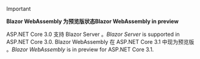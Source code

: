> [!IMPORTANT]
> <span data-ttu-id="4cb9a-101">**Blazor WebAssembly 为预览版状态**</span><span class="sxs-lookup"><span data-stu-id="4cb9a-101">**Blazor WebAssembly in preview**</span></span>
>
> <span data-ttu-id="4cb9a-102">ASP.NET Core 3.0 支持 Blazor Server  。</span><span class="sxs-lookup"><span data-stu-id="4cb9a-102">*Blazor Server* is supported in ASP.NET Core 3.0.</span></span> <span data-ttu-id="4cb9a-103">Blazor WebAssembly 在 ASP.NET Core 3.1 中现为预览版  。</span><span class="sxs-lookup"><span data-stu-id="4cb9a-103">*Blazor WebAssembly* is in preview for ASP.NET Core 3.1.</span></span>
